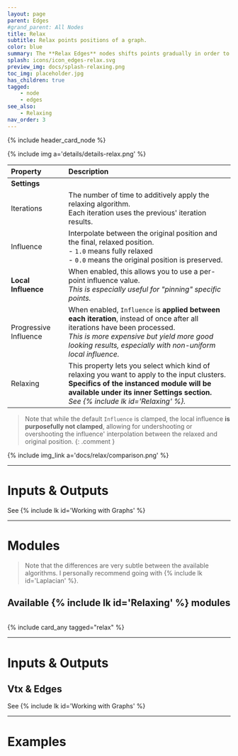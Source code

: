 ```yaml
---
layout: page
parent: Edges
#grand_parent: All Nodes
title: Relax
subtitle: Relax points positions of a graph.
color: blue
summary: The **Relax Edges** nodes shifts points gradually in order to smooth position in relation to their neighbors.
splash: icons/icon_edges-relax.svg
preview_img: docs/splash-relaxing.png
toc_img: placeholder.jpg
has_children: true
tagged: 
    - node
    - edges
see_also: 
    - Relaxing
nav_order: 3
---
```


{% include header_card_node %}

{% include img a='details/details-relax.png' %} 

| Property       | Description          |
|:-------------|:------------------|
|**Settings**||
| Iterations | The number of time to additively apply the relaxing algorithm.<br>Each iteration uses the previous' iteration results. |
| Influence | Interpolate between the original position and the final, relaxed position.<br>- `1.0` means fully relaxed<br>- `0.0` means the original position is preserved.  |
| **Local Influence** | When enabled, this allows you to use a per-point influence value.<br>*This is especially useful for "pinning" specific points.*|
| Progressive Influence | When enabled, `Influence` is **applied between each iteration**, instead of once after all iterations have been processed.<br>*This is more expensive but yield more good looking results, especially with non-uniform local influence.*|
| Relaxing           | This property lets you select which kind of relaxing you want to apply to the input clusters.<br>**Specifics of the instanced module will be available under its inner Settings section.**<br>*See {% include lk id='Relaxing' %}.*  |

>Note that while the default `Influence` is clamped, the local influence **is purposefully not clamped**, allowing for undershooting or overshooting the influence' interpolation between the relaxed and original position.
{: .comment }

{% include img_link a='docs/relax/comparison.png' %} 

---
# Inputs & Outputs
See {% include lk id='Working with Graphs' %}

---
# Modules

> Note that the differences are very subtle between the available algorithms. I personally recommend going with {% include lk id='Laplacian' %}.

## Available {% include lk id='Relaxing' %} modules
<br>
{% include card_any tagged="relax" %}

---
# Inputs & Outputs
## Vtx & Edges
See {% include lk id='Working with Graphs' %}

---
# Examples
